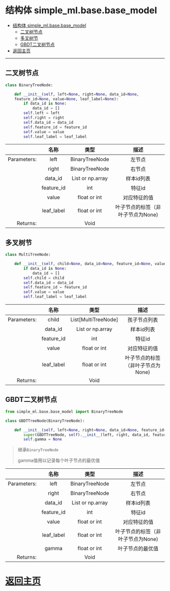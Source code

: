 

# 结构体 simple_ml.base.base_model

- [结构体 simple_ml.base.base_model](#%E7%BB%93%E6%9E%84%E4%BD%93-simplemlbasebasemodel)
    - [二叉树节点](#%E4%BA%8C%E5%8F%89%E6%A0%91%E8%8A%82%E7%82%B9)
    - [多叉树节](#%E5%A4%9A%E5%8F%89%E6%A0%91%E8%8A%82)
    - [GBDT二叉树节点](#gbdt%E4%BA%8C%E5%8F%89%E6%A0%91%E8%8A%82%E7%82%B9)
- [返回主页](#%E8%BF%94%E5%9B%9E%E4%B8%BB%E9%A1%B5)

* * *

## 二叉树节点

```python
class BinaryTreeNode:

    def __init__(self, left=None, right=None, data_id=None, 
    feature_id=None, value=None, leaf_label=None):
        if data_id is None:
            data_id = []
        self.left = left
        self.right = right
        self.data_id = data_id
        self.feature_id = feature_id
        self.value = value
        self.leaf_label = leaf_label
```

|             |    名称    |       类型       |              描述              |
|------------:|:----------:|:----------------:|:------------------------------:|
| Parameters: |    left    |  BinaryTreeNode  |             左节点              |
|             |   right    |  BinaryTreeNode  |             右节点              |
|             |  data_id   | List or np.array |           样本id列表            |
|             | feature_id |       int        |             特征id             |
|             |   value    |   float or int   |          对应特征的值           |
|             | leaf_label |   float or int   | 叶子节点的标签（非叶子节点为None) |
|    Returns: |            |       Void       |                                |


## 多叉树节

```python
class MultiTreeNode:

    def __init__(self, child=None, data_id=None, feature_id=None, value=None, leaf_label=None):
        if data_id is None:
            data_id = []
        self.child = child
        self.data_id = data_id
        self.feature_id = feature_id
        self.value = value
        self.leaf_label = leaf_label
```


|             |    名称    |        类型         |              描述              |
|------------:|:----------:|:-------------------:|:------------------------------:|
| Parameters: |   child    | List[MultiTreeNode] |          孩子节点列表           |
|             |  data_id   |  List or np.array   |           样本id列表            |
|             | feature_id |         int         |             特征id             |
|             |   value    |    float or int     |          对应特征的值           |
|             | leaf_label |    float or int     | 叶子节点的标签（非叶子节点为None) |
|    Returns: |            |        Void         |                                |


## GBDT二叉树节点

```python
from simple_ml.base.base_model import BinaryTreeNode

class GBDTTreeNode(BinaryTreeNode):

    def __init__(self, left=None, right=None, data_id=None, feature_id=None, value=None, leaf_label=None):
        super(GBDTTreeNode, self).__init__(left, right, data_id, feature_id, value, leaf_label)
        self.gamma = None
```

> 继承`BinaryTreeNode`
>
> gamma值用以记录每个叶子节点的最优值

|             |    名称    |       类型       |              描述              |
|------------:|:----------:|:----------------:|:------------------------------:|
| Parameters: |    left    |  BinaryTreeNode  |             左节点              |
|             |   right    |  BinaryTreeNode  |             右节点              |
|             |  data_id   | List or np.array |           样本id列表            |
|             | feature_id |       int        |             特征id             |
|             |   value    |   float or int   |          对应特征的值           |
|             | leaf_label |   float or int   | 叶子节点的标签（非叶子节点为None) |
|             |   gamma    |   float or int   |        叶子节点的最优值         |
|    Returns: |            |       Void       |                                |

# [返回主页](../index.md)
